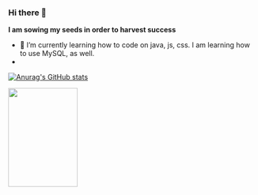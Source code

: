 ### Hi there 👋


**I am sowing my seeds in order to harvest success**


- 🌱 I’m currently learning how to code on java, js, css. I am learning how to use MySQL, as well.  
- 

[![Anurag's GitHub stats](https://github-readme-stats.vercel.app/api?username=sebastian1695)](https://github.com/sebastian1695/github-readme-stats)

<img src="https://cdn.jsdelivr.net/gh/devicons/devicon/icons/mysql/mysql-original-wordmark.svg" width="140" height="200">

  

          
